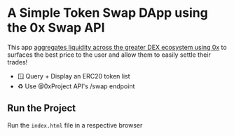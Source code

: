 # A Simple Token Swap DApp using the 0x Swap API
 

This app [aggregates liquidity across the greater DEX ecosystem using 0x](https://docs.0x.org/introduction/introduction-to-0x#the-0x-ecosystem) to surfaces the best price to the user and allow them to easily settle their trades!



* 🪟 Query + Display an ERC20 token list
* ♻️ Use @0xProject API's /swap endpoint



## Run the Project

Run the `index.html` file in a respective browser
